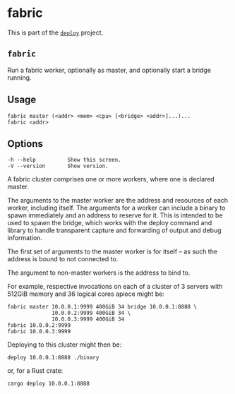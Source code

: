 # fabric

This is part of the [`deploy`](https://github.com/alecmocatta/deploy) project.


## `fabric`
Run a fabric worker, optionally as master, and optionally start a bridge running.

## Usage
```
fabric master (<addr> <mem> <cpu> [<bridge> <addr>]...)...
fabric <addr>
```
## Options
```
-h --help          Show this screen.
-V --version       Show version.
```
A fabric cluster comprises one or more workers, where one is declared master.

The arguments to the master worker are the address and resources of each worker,
including itself. The arguments for a worker can include a binary to spawn
immediately and an address to reserve for it. This is intended to be used to
spawn the bridge, which works with the deploy command and library to handle
transparent capture and forwarding of output and debug information.

The first set of arguments to the master worker is for itself – as such the
address is bound to not connected to.

The argument to non-master workers is the address to bind to.

For example, respective invocations on each of a cluster of 3 servers with
512GiB memory and 36 logical cores apiece might be:
```
fabric master 10.0.0.1:9999 400GiB 34 bridge 10.0.0.1:8888 \
              10.0.0.2:9999 400GiB 34 \
              10.0.0.3:9999 400GiB 34
fabric 10.0.0.2:9999
fabric 10.0.0.3:9999
```
Deploying to this cluster might then be:
```
deploy 10.0.0.1:8888 ./binary
```
or, for a Rust crate:
```
cargo deploy 10.0.0.1:8888
```
